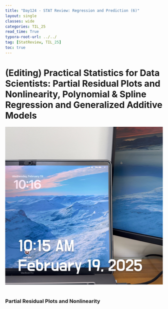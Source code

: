 ```yaml
---
title: "Day124 - STAT Review: Regression and Prediction (6)"
layout: single
classes: wide
categories: TIL_25
read_time: True
typora-root-url: ../../
tag: [StatReview, TIL_25]
toc: true 
---
```


# (Editing) Practical Statistics for Data Scientists: Partial Residual Plots and Nonlinearity, Polynomial & Spline Regression and Generalized Additive Models

![EBD121AA-F06D-43B7-8795-EF29F4F2042C](../../images/2025-02-19-TIL25_Day124/EBD121AA-F06D-43B7-8795-EF29F4F2042C.jpeg)<br><br>

### Partial Residual Plots and Nonlinearity
